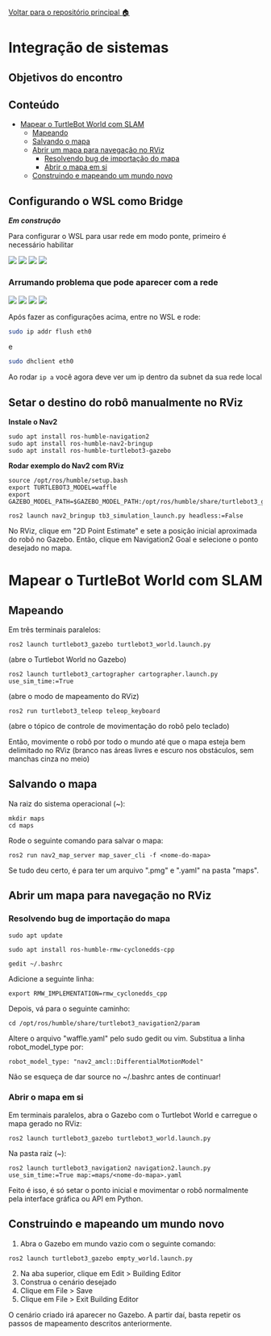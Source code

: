 [Voltar para o repositório principal :house:](https://github.com/rmnicola/m6-ec-encontros.git)

# Integração de sistemas<!-- omit in toc -->

## Objetivos do encontro

## Conteúdo <!-- omit in toc -->

- [Mapear o TurtleBot World com SLAM](#mapear-o-turtlebot-world-com-slam)
  - [Mapeando](#mapeando)
  - [Salvando o mapa](#salvando-o-mapa)
  - [Abrir um mapa para navegação no RViz](#abrir-um-mapa-para-navegação-no-rviz)
    - [Resolvendo bug de importação do mapa](#resolvendo-bug-de-importação-do-mapa)
    - [Abrir o mapa em si](#abrir-o-mapa-em-si)
  - [Construindo e mapeando um mundo novo](#construindo-e-mapeando-um-mundo-novo)

## Configurando o WSL como Bridge

***Em construção***

Para configurar o WSL para usar rede em modo ponte, primeiro é necessário habilitar 

![](assets/hyperv1.jpg)
![](assets/hyperv2.jpg)
![](assets/hyperv4.jpg)
![](assets/hyperv3.jpg)



### Arrumando problema que pode aparecer com a rede
![](assets/hyperv5.jpg)
![](assets/hyperv6.jpg)
![](assets/hyperv7.jpg)
![](assets/hyperv8.jpg)

Após fazer as configurações acima, entre no WSL e rode:

```bash
sudo ip addr flush eth0
```

e 

```bash
sudo dhclient eth0
```

Ao rodar `ip a` você agora deve ver um ip dentro da subnet da sua rede local


## Setar o destino do robô manualmente no RViz

**Instale o Nav2**

```
sudo apt install ros-humble-navigation2
sudo apt install ros-humble-nav2-bringup
sudo apt install ros-humble-turtlebot3-gazebo

```

**Rodar exemplo do Nav2 com RViz**
```
source /opt/ros/humble/setup.bash
export TURTLEBOT3_MODEL=waffle
export GAZEBO_MODEL_PATH=$GAZEBO_MODEL_PATH:/opt/ros/humble/share/turtlebot3_gazebo/models
```
```
ros2 launch nav2_bringup tb3_simulation_launch.py headless:=False

```
No RViz, clique em "2D Point Estimate" e sete a posição inicial aproximada do robô no Gazebo. Então, clique em Navigation2 Goal e selecione o ponto desejado no mapa.

# Mapear o TurtleBot World com SLAM

## Mapeando
Em três terminais paralelos:

```
ros2 launch turtlebot3_gazebo turtlebot3_world.launch.py

```
(abre o Turtlebot World no Gazebo)

```
ros2 launch turtlebot3_cartographer cartographer.launch.py use_sim_time:=True

```
(abre o modo de mapeamento do RViz)

```
ros2 run turtlebot3_teleop teleop_keyboard
```
(abre o tópico de controle de movimentação do robô pelo teclado)

Então, movimente o robô por todo o mundo até que o mapa esteja bem delimitado no RViz (branco nas áreas livres e escuro nos obstáculos, sem manchas cinza no meio)


## Salvando o mapa
Na raiz do sistema operacional (~):
```
mkdir maps
cd maps
```
Rode o seguinte comando para salvar o mapa:
```
ros2 run nav2_map_server map_saver_cli -f <nome-do-mapa>
```
Se tudo deu certo, é para ter um arquivo "<nome-do-mapa>.pmg" e "<nome-do-mapa>.yaml" na pasta "maps".

## Abrir um mapa para navegação no RViz
### Resolvendo bug de importação do mapa
```
sudo apt update
```
```
sudo apt install ros-humble-rmw-cyclonedds-cpp
```
```
gedit ~/.bashrc
```
Adicione a seguinte linha:
```
export RMW_IMPLEMENTATION=rmw_cyclonedds_cpp
```
Depois, vá para o seguinte caminho:
```
cd /opt/ros/humble/share/turtlebot3_navigation2/param
```
Altere o arquivo "waffle.yaml" pelo sudo gedit ou vim. Substitua a linha robot_model_type por:
```
robot_model_type: "nav2_amcl::DifferentialMotionModel"
```
Não se esqueça de dar source no ~/.bashrc antes de continuar!

### Abrir o mapa em si

Em terminais paralelos, abra o Gazebo com o Turtlebot World e carregue o mapa gerado no RViz:

```
ros2 launch turtlebot3_gazebo turtlebot3_world.launch.py

```
Na pasta raiz (~):
```
ros2 launch turtlebot3_navigation2 navigation2.launch.py use_sim_time:=True map:=maps/<nome-do-mapa>.yaml

```
Feito é isso, é só setar o ponto inicial e movimentar o robô normalmente pela interface gráfica ou API em Python.

## Construindo e mapeando um mundo novo

1. Abra o Gazebo em mundo vazio com o seguinte comando:

```
ros2 launch turtlebot3_gazebo empty_world.launch.py
```
2. Na aba superior, clique em Edit > Building Editor
3. Construa o cenário desejado
4. Clique em File > Save
5. Clique em File > Exit Building Editor

O cenário criado irá aparecer no Gazebo. A partir daí, basta repetir os passos de mapeamento descritos anteriormente.
